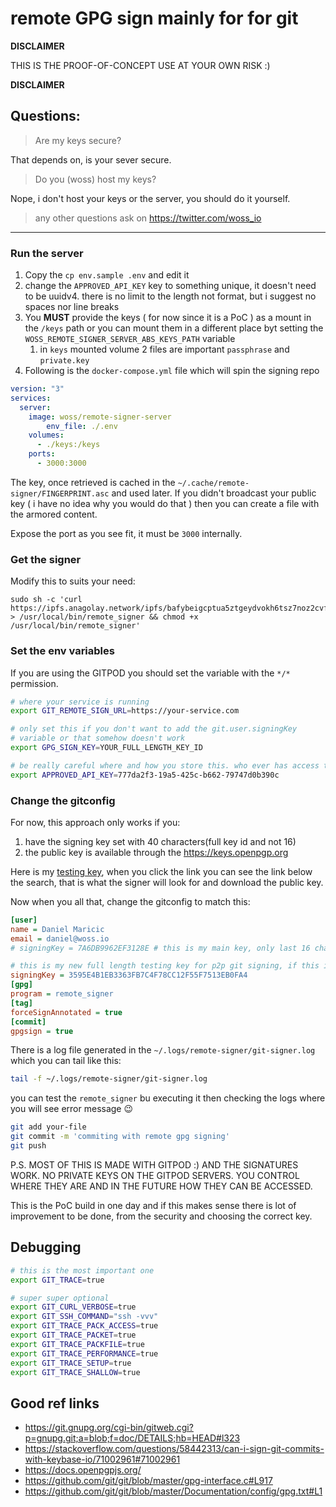 # remote GPG sign mainly for for git

**DISCLAIMER**

THIS IS THE PROOF-OF-CONCEPT USE AT YOUR OWN RISK :)

**DISCLAIMER**

## Questions:

> Are my keys secure?

That depends on, is your sever secure.

> Do you (woss) host my keys?

Nope, i don't host your keys or the server, you should do it yourself.

> any other questions ask on https://twitter.com/woss_io

---

### Run the server


1. Copy the `cp env.sample .env` and edit it
2. change the `APPROVED_API_KEY` key to something unique, it doesn't need to be uuidv4. there is no limit to the length not format, but i suggest no spaces nor line breaks
3. You **MUST** provide the keys ( for now since it is a PoC ) as a mount in the `/keys` path or you can mount them in a different place byt setting the `WOSS_REMOTE_SIGNER_SERVER_ABS_KEYS_PATH` variable
	1. in `keys` mounted volume 2 files are important `passphrase` and `private.key`
4. Following is the `docker-compose.yml` file which will spin the signing repo

```yaml
version: "3"
services:
  server:
    image: woss/remote-signer-server
		env_file: ./.env
    volumes:
      - ./keys:/keys
    ports:
      - 3000:3000
```

The key, once retrieved is cached in the `~/.cache/remote-signer/FINGERPRINT.asc` and used later. If you didn't broadcast your public key ( i have no idea why you would do that ) then you can create a file with the armored content. 


Expose the port as you see fit, it must be `3000` internally.

### Get the signer

Modify this to suits your need:

```
sudo sh -c 'curl https://ipfs.anagolay.network/ipfs/bafybeigcptua5ztgeydvokh6tsz7noz2cvfd2boxfbolbdgdm7wsajcuom > /usr/local/bin/remote_signer && chmod +x /usr/local/bin/remote_signer'
```

### Set the env variables

If you are using the GITPOD you should set the variable with the `*/*` permission.

```bash
# where your service is running
export GIT_REMOTE_SIGN_URL=https://your-service.com

# only set this if you don't want to add the git.user.signingKey
# variable or that somehow doesn't work
export GPG_SIGN_KEY=YOUR_FULL_LENGTH_KEY_ID

# be really careful where and how you store this. who ever has access to this can acceess your sever
export APPROVED_API_KEY=777da2f3-19a5-425c-b662-79747d0b390c
```

### Change the gitconfig

For now, this approach only works if you:

1. have the signing key set with 40 characters(full key id and not 16)
2. the public key is available through the https://keys.openpgp.org

Here is my [testing key](https://keys.openpgp.org/search?q=3595E4B1EB3363FB7C4F78CC12F55F75B1EB0FA4), when you click the link you can see the link below the search, that is what the signer will look for and download the public key.

Now when you all that, change the gitconfig to match this:

```ini
[user]
name = Daniel Maricic
email = daniel@woss.io
# signingKey = 7A6DB9962EF3128E # this is my main key, only last 16 chars

# this is my new full length testing key for p2p git signing, if this is not set GPG_SIGN_KEY will be used
signingKey = 3595E4B1EB3363FB7C4F78CC12F55F7513EB0FA4 
[gpg]
program = remote_signer
[tag]
forceSignAnnotated = true
[commit]
gpgsign = true
```

There is a log file generated in the `~/.logs/remote-signer/git-signer.log` which you can tail like this:

```bash
tail -f ~/.logs/remote-signer/git-signer.log
```

you can test the `remote_signer` bu executing it then checking the logs where you will see error message 😉

```sh
git add your-file
git commit -m 'commiting with remote gpg signing'
git push

```

P.S. MOST OF THIS IS MADE WITH GITPOD :) AND THE SIGNATURES WORK. NO PRIVATE KEYS ON THE GITPOD SERVERS. YOU CONTROL WHERE THEY ARE AND IN THE FUTURE HOW THEY CAN BE ACCESSED.

This is the PoC build in one day and if this makes sense there is lot of improvement to be done, from the security and choosing the correct key.

## Debugging

```bash
# this is the most important one
export GIT_TRACE=true

# super super optional
export GIT_CURL_VERBOSE=true
export GIT_SSH_COMMAND="ssh -vvv"
export GIT_TRACE_PACK_ACCESS=true
export GIT_TRACE_PACKET=true
export GIT_TRACE_PACKFILE=true
export GIT_TRACE_PERFORMANCE=true
export GIT_TRACE_SETUP=true
export GIT_TRACE_SHALLOW=true
```

## Good ref links

- https://git.gnupg.org/cgi-bin/gitweb.cgi?p=gnupg.git;a=blob;f=doc/DETAILS;hb=HEAD#l323
- https://stackoverflow.com/questions/58442313/can-i-sign-git-commits-with-keybase-io/71002961#71002961
- https://docs.openpgpjs.org/
- https://github.com/git/git/blob/master/gpg-interface.c#L917
- https://github.com/git/git/blob/master/Documentation/config/gpg.txt#L1

